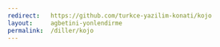 ```yaml
---
redirect:   https://github.com/turkce-yazilim-konati/kojo
layout:     agbetini-yonlendirme
permalink:  /diller/kojo
---
```

